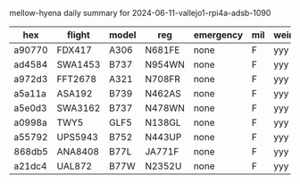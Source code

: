 mellow-hyena daily summary for 2024-06-11-vallejo1-rpi4a-adsb-1090

|hex|flight|model|reg|emergency|mil|weirdo|
|--|--|--|--|--|--|--|
|a90770|FDX417|A306|N681FE|none|F|yyy|
|ad4584|SWA1453|B737|N954WN|none|F|yyy|
|a972d3|FFT2678|A321|N708FR|none|F|yyy|
|a5a11a|ASA192|B739|N462AS|none|F|yyy|
|a5e0d3|SWA3162|B737|N478WN|none|F|yyy|
|a0998a|TWY5|GLF5|N138GL|none|F|yyy|
|a55792|UPS5943|B752|N443UP|none|F|yyy|
|868db5|ANA8408|B77L|JA771F|none|F|yyy|
|a21dc4|UAL872|B77W|N2352U|none|F|yyy|
